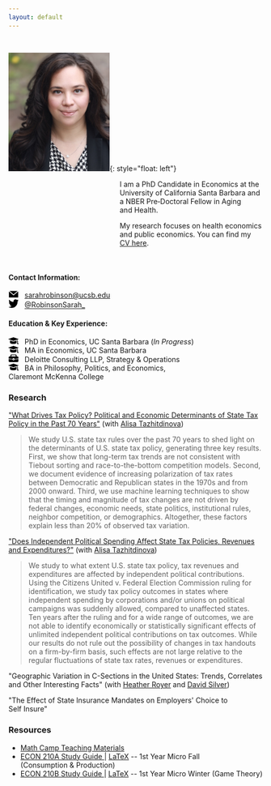```yaml
---
layout: default
---
```


<br>


<img src="./assets/images/profile.jpg" alt="profile" width="200"/>{: style="float: left"}
<p style="margin-left: 220px">I am a PhD Candidate in Economics at the University of California Santa Barbara and a NBER Pre&#8209;Doctoral Fellow in Aging and&nbsp;Health.</p> 

<p style="margin-left: 220px">My research focuses on health economics and public economics. You&nbsp;can find my <a href="./Robinson_CV.pdf">CV&nbsp;here</a>.</p>

<br clear="left"/>


#### Contact Information:
<img src="./assets/images/email.png" width="20"/> &nbsp; sarahrobinson@ucsb.edu <br>
<img src="./assets/images/twitter.png" width="20"/> &nbsp; <a href="https://twitter.com/RobinsonSarah_" > @RobinsonSarah_</a>

#### Education & Key Experience:
<img src="./assets/images/education.png" width="20" /> &nbsp; PhD&nbsp;in&nbsp;Economics, UC&nbsp;Santa&nbsp;Barbara&nbsp;(*In&nbsp;Progress*) <br>
<img src="./assets/images/education.png" width="20"/> &nbsp; MA&nbsp;in&nbsp;Economics, UC&nbsp;Santa&nbsp;Barbara&nbsp;&nbsp;&nbsp;&nbsp;&nbsp;&nbsp;&nbsp;&nbsp;&nbsp;&nbsp;&nbsp;&nbsp;&nbsp;&nbsp;&nbsp;&nbsp;<br>
<img src="./assets/images/work.png" width="20" height="15" /> &nbsp; Deloitte&nbsp;Consulting&nbsp;LLP, Strategy&nbsp;&&nbsp;Operations&nbsp;&nbsp;&nbsp;&nbsp;&nbsp;&nbsp;&nbsp;<br>
<img src="./assets/images/education.png" width="20"/> &nbsp; BA&nbsp;in&nbsp;Philosophy, Politics,&nbsp;and&nbsp;Economics, Claremont&nbsp;McKenna&nbsp;College&nbsp; <br>

### Research
["What Drives Tax Policy? Political and Economic Determinants of State Tax Policy in the Past 70 Years"](https://papers.ssrn.com/sol3/papers.cfm?abstract_id=4035979) (with&nbsp;[Alisa&nbsp;Tazhitdinova](https://alisatns.weebly.com))
> We study U.S. state tax rules over the past 70 years to shed light on the determinants of U.S. state tax policy, generating three key results. First, we show that long-term tax trends are not consistent with Tiebout sorting and race-to-the-bottom competition models. Second, we document evidence of increasing polarization of tax rates between Democratic and Republican states in the 1970s and from 2000 onward. Third, we use machine learning techniques to show that the timing and magnitude of tax changes are not driven by federal changes, economic needs, state politics, institutional rules, neighbor competition, or demographics. Altogether, these factors explain less than 20% of observed tax variation.

["Does Independent Political Spending Affect State Tax Policies, Revenues and Expenditures?"](https://papers.ssrn.com/sol3/papers.cfm?abstract_id=4083336) (with&nbsp;[Alisa&nbsp;Tazhitdinova](https://alisatns.weebly.com))
> We study to what extent U.S. state tax policy, tax revenues and expenditures are affected by independent political contributions. Using the Citizens United v. Federal Election Commission ruling for identification, we study tax policy outcomes in states where independent spending by corporations and/or unions on political campaigns was suddenly allowed, compared to unaffected states. Ten years after the ruling and for a wide range of outcomes, we are not able to identify economically or statistically significant effects of unlimited independent political contributions on tax outcomes. While our results do not rule out the possibility of changes in tax handouts on a firm-by-firm basis, such effects are not large relative to the regular fluctuations of state tax rates, revenues or expenditures.

"Geographic Variation in C-Sections in the United States: Trends, Correlates and Other Interesting Facts" (with&nbsp;[Heather&nbsp;Royer](https://sites.google.com/site/heathernroyer/)&nbsp;and&nbsp;[David&nbsp;Silver](https://sites.google.com/site/silverdw/))


"The Effect of State Insurance Mandates on Employers' Choice to Self&nbsp;Insure"




### Resources
* [Math Camp Teaching Materials](./teaching/mathcamp) <br>
* <a href="./assets/210A Study Guide v39.pdf">ECON 210A Study Guide </a> \| <a href="./assets/210A v39.zip" download>LaTeX</a> -- 1st&nbsp;Year&nbsp;Micro&nbsp;Fall (Consumption&nbsp;&&nbsp;Production) <br>
* <a href="./assets/210B Study Guide v18.pdf">ECON 210B Study Guide </a> \| <a href="./assets/210B Study Guide v18.tex" download>LaTeX</a> -- 1st&nbsp;Year&nbsp;Micro&nbsp;Winter (Game&nbsp;Theory)<br>
<br>
<br>